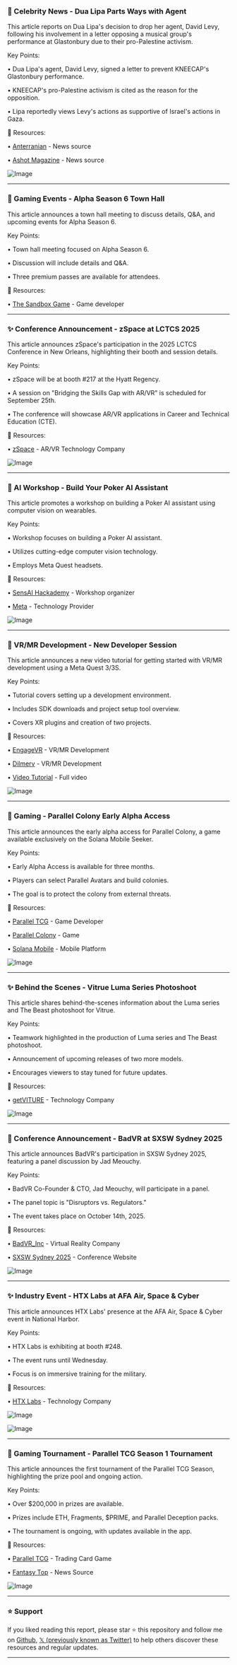 ### 📰  Celebrity News - Dua Lipa Parts Ways with Agent

This article reports on Dua Lipa's decision to drop her agent, David Levy, following his involvement in a letter opposing a musical group's performance at Glastonbury due to their pro-Palestine activism.

Key Points:

• Dua Lipa's agent, David Levy, signed a letter to prevent KNEECAP's Glastonbury performance.


• KNEECAP's pro-Palestine activism is cited as the reason for the opposition.


• Lipa reportedly views Levy's actions as supportive of Israel's actions in Gaza.


🔗 Resources:

• [Anterranian](https://x.com/Anterranian) - News source


• [Ashot Magazine](https://x.com/ashotmagazine) - News source


![Image](https://pbs.twimg.com/media/G1YvkEDX0AAMarT?format=jpg&name=small)


---
### 🚀  Gaming Events - Alpha Season 6 Town Hall

This article announces a town hall meeting to discuss details, Q&A, and upcoming events for Alpha Season 6.

Key Points:

• Town hall meeting focused on Alpha Season 6.


•  Discussion will include details and Q&A.


• Three premium passes are available for attendees.


🔗 Resources:

• [The Sandbox Game](https://x.com/TheSandboxGame) - Game developer


---
### ✨  Conference Announcement - zSpace at LCTCS 2025

This article announces zSpace's participation in the 2025 LCTCS Conference in New Orleans, highlighting their booth and session details.

Key Points:

• zSpace will be at booth #217 at the Hyatt Regency.


•  A session on "Bridging the Skills Gap with AR/VR" is scheduled for September 25th.


• The conference will showcase AR/VR applications in Career and Technical Education (CTE).


🔗 Resources:

• [zSpace](https://x.com/zSpace) -  AR/VR Technology Company


![Image](https://pbs.twimg.com/media/G1fSFXVWAAA0oIh?format=jpg&name=small)


---
### 🤖  AI Workshop - Build Your Poker AI Assistant

This article promotes a workshop on building a Poker AI assistant using computer vision on wearables.

Key Points:

• Workshop focuses on building a Poker AI assistant.


• Utilizes cutting-edge computer vision technology.


•  Employs Meta Quest headsets.


🔗 Resources:

• [SensAI Hackademy](https://x.com/SensAIHackademy) - Workshop organizer


• [Meta](https://x.com/Meta) -  Technology Provider


![Image](https://pbs.twimg.com/amplify_video_thumb/1970144189569712128/img/Ux9Hug4xYJku7rki.jpg)


---
### 🤖 VR/MR Development - New Developer Session

This article announces a new video tutorial for getting started with VR/MR development using a Meta Quest 3/3S.

Key Points:

•  Tutorial covers setting up a development environment.


• Includes SDK downloads and project setup tool overview.


•  Covers XR plugins and creation of two projects.


🔗 Resources:

• [EngageVR](https://x.com/EngageVR) - VR/MR Development


• [Dilmerv](https://x.com/Dilmerv) - VR/MR Development


• [Video Tutorial](https://youtu.be/QXiR_GHQ5U0) - Full video


![Image](https://pbs.twimg.com/amplify_video_thumb/1969863010165612544/img/5c0j_SqfIw0Wx-b_.jpg)



---
### 🚀 Gaming - Parallel Colony Early Alpha Access

This article announces the early alpha access for Parallel Colony, a game available exclusively on the Solana Mobile Seeker.

Key Points:

• Early Alpha Access is available for three months.


•  Players can select Parallel Avatars and build colonies.


• The goal is to protect the colony from external threats.


🔗 Resources:


• [Parallel TCG](https://x.com/ParallelTCG) - Game Developer


• [Parallel Colony](https://x.com/ParallelColony) - Game


• [Solana Mobile](https://x.com/solanamobile) - Mobile Platform


![Image](https://pbs.twimg.com/amplify_video_thumb/1970214858403782661/img/nZMy4cNPf7Xz8RiE.jpg)


---
### ✨  Behind the Scenes - Vitrue Luma Series Photoshoot

This article shares behind-the-scenes information about the Luma series and The Beast photoshoot for Vitrue.

Key Points:

•  Teamwork highlighted in the production of Luma series and The Beast photoshoot.


•  Announcement of upcoming releases of two more models.


•  Encourages viewers to stay tuned for future updates.



🔗 Resources:

• [getVITURE](https://x.com/getVITURE) - Technology Company


![Image](https://pbs.twimg.com/ext_tw_video_thumb/1970213369547214848/pu/img/C3ixVtqHosc1woHK.jpg)


---
### 🚀 Conference Announcement - BadVR at SXSW Sydney 2025

This article announces BadVR's participation in SXSW Sydney 2025, featuring a panel discussion by Jad Meouchy.

Key Points:

•  BadVR Co-Founder & CTO, Jad Meouchy, will participate in a panel.


•  The panel topic is "Disruptors vs. Regulators."


•  The event takes place on October 14th, 2025.


🔗 Resources:

• [BadVR_Inc](https://x.com/BadVR_Inc) - Virtual Reality Company


• [SXSW Sydney 2025](https://sxswsydney.com) - Conference Website


![Image](https://pbs.twimg.com/media/G1d05_UX0AAqFUR?format=jpg&name=small)


---
### ✨  Industry Event - HTX Labs at AFA Air, Space & Cyber

This article announces HTX Labs' presence at the AFA Air, Space & Cyber event in National Harbor.

Key Points:

• HTX Labs is exhibiting at booth #248.


•  The event runs until Wednesday.


•  Focus is on immersive training for the military.


🔗 Resources:

• [HTX Labs](https://x.com/htxlabs) - Technology Company


![Image](https://pbs.twimg.com/media/G1d0p7gXcAA8aGw?format=jpg&name=small)


![Image](https://pbs.twimg.com/media/G1d0qoLWoAE-rnH?format=jpg&name=small)


---
### 🚀  Gaming Tournament - Parallel TCG Season 1 Tournament

This article announces the first tournament of the Parallel TCG Season, highlighting the prize pool and ongoing action.

Key Points:

•  Over $200,000 in prizes are available.


•  Prizes include ETH, Fragments, $PRIME, and Parallel Deception packs.


•  The tournament is ongoing, with updates available in the app.


🔗 Resources:

• [Parallel TCG](https://x.com/ParallelTCG) - Trading Card Game


• [Fantasy Top](https://x.com/fantasy_top_) - News Source


![Image](https://pbs.twimg.com/media/G1c68F0asAEnceQ?format=jpg&name=small)


---

### ⭐️ Support

If you liked reading this report, please star ⭐️ this repository and follow me on [Github](https://github.com/Drix10), [𝕏 (previously known as Twitter)](https://x.com/DRIX_10_) to help others discover these resources and regular updates.

---